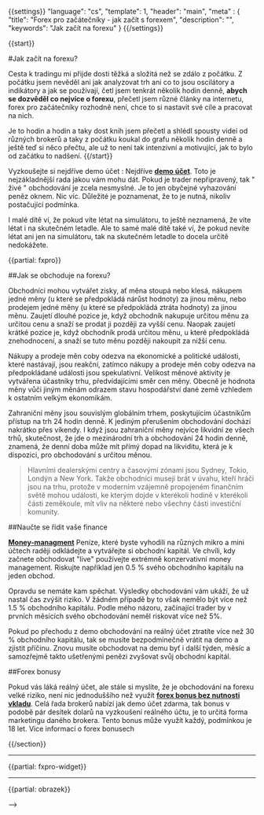 {{settings}}
  "language": "cs",
  "template": 1,
  "header": "main",
  "meta" : {
    "title": "Forex pro začátečníky - jak začít s forexem",
    "description": "",
    "keywords": "Jak začít na forexu"
  }
{{/settings}}

<div class="row">
<div class="col-md-9" role="main" markdown="1">

{{start}}

#Jak začít na forexu?

Cesta k tradingu mi přijde dosti těžká a složitá než se zdálo z počátku. Z počátku jsem nevěděl ani jak analyzovat trh ani co to jsou oscilátory a indikátory a jak se používají, četl jsem tenkrát několik hodin denně, **abych se dozvěděl co nejvíce o forexu**, přečetl jsem různé články na internetu, forex pro začátečníky rozhodně není, chce to si nastavit své cíle a pracovat na nich. 

Je to hodin a hodin a taky dost knih jsem přečetl a shlédl spousty videí od různých brokerů a taky z počátku koukal do grafu několik hodin denně a ještě teď si něco přečtu, ale už to není tak intenzivní a motivující, jak to bylo od začátku to nadšení.
{{/start}}



Vyzkoušejte si nejdříve demo účet
:   Nejdříve [**demo účet**](http://www.forexsrovnavac.cz/forex-demo-ucet). Toto je nejzákladnější rada jakou vám mohu dát. Pokud je trader nepřipravený, tak " živé " obchodování je zcela nesmyslné. Je to jen obyčejné vyhazování peněz oknem. Nic víc. Důležité je poznamenat, že to je nutná, nikoliv postačující podmínka.

I malé dítě ví, že pokud víte létat na simulátoru, to ještě neznamená, že víte létat i na skutečném letadle. Ale to samé malé dítě také ví, že pokud nevíte létat ani jen na simulátoru, tak na skutečném letadle to docela určitě nedokážete.

{{partial: fxpro}}

##Jak se obchoduje na forexu?

Obchodníci mohou vytvářet zisky, ať měna stoupá nebo klesá, nákupem jedné měny (u které se předpokládá nárůst hodnoty) za jinou měnu, nebo prodejem jedné měny (u které se předpokládá ztráta hodnoty) za jinou měnu. Zaujetí dlouhé pozice je, když obchodník nakupuje určitou měnu za určitou cenu a snaží se prodat ji později za vyšší cenu. Naopak zaujetí krátké pozice je, když obchodník prodá určitou měnu, u které předpokládá znehodnocení, a snaží se tuto měnu později nakoupit za nižší cenu.

Nákupy a prodeje měn coby odezva na ekonomické a politické události, které nastávají, jsou reakční, zatímco nákupy a prodeje měn coby odezva na předpokládané události jsou spekulativní. Velikost měnové aktivity je vytvářena účastníky trhu, předvídajícími směr cen měny. Obecně je hodnota měny vůči jiným měnám odrazem stavu hospodářství dané země vzhledem k ostatním velkým ekonomikám.

Zahraniční měny jsou souvislým globálním trhem, poskytujícím účastníkům přístup na trh 24 hodin denně. K jediným přerušením obchodování dochází nakrátko přes víkendy. I když jsou zahraniční měny nejvíce likvidní ze všech trhů, skutečnost, že jde o mezinárodní trh a obchodování 24 hodin denně, znamená, že denní doba může mít přímý dopad na likviditu, která je k dispozici, pro obchodování s určitou měnou.

>Hlavními dealerskými centry a časovými zónami jsou Sydney, Tokio, Londýn a New York. Takže obchodníci musejí brát v úvahu, kteří hráči jsou na trhu, protože v moderním vzájemně propojeném finančním světě mohou události, ke kterým dojde v kterékoli hodině v kterékoli části zeměkoule, mít vliv na některé nebo všechny části investiční komunity.


##Naučte se řídit vaše finance

[**Money-managment**](http://www.forexsrovnavac.cz/money-management)
Peníze, které byste vyhodili na různých mikro a mini účtech raději odkládejte a vytvářejte si obchodní kapitál. Ve chvíli, kdy začnete obchodovat "live" používejte extrémně konzervativní money management. Riskujte například jen 0.5 % svého obchodního kapitálu na jeden obchod.

Opravdu se nemáte kam spěchat. Výsledky obchodování vám ukáží, že už nastal čas zvýšit riziko. V žádném případě by to však nemělo být více než 1.5 % obchodního kapitálu. Podle mého názoru, začínající trader by v prvních měsících svého obchodování neměl riskovat více než 5%.

Pokud po přechodu z demo obchodování na reálný účet ztratíte více než 30 % obchodního kapitálu, tak se musíte bezpodmínečně vrátit na demo a zjistit příčinu. Znovu musíte obchodovat na demu byť i další týden, měsíc a samozřejmě takto ušetřenými penězi zvyšovat svůj obchodní kapitál.

##Forex bonusy

Pokud vás láká reálný účet, ale stále si myslíte, že je obchodování na forexu velké riziko, není nic jednoduššího než využít [**forex bonus bez nutnosti vkladu**](http://www.forexsrovnavac.cz/forex-bonus-no-deposit-bez-vkladu). Celá řada brokerů nabízí jak demo účet zdarma, tak bonus v podobě pár desítek dolarů na vyzkoušení reálného účtu, je to určitá forma marketingu daného brokera. Tento bonus může využít každý, podmínkou je 18 let. Více informací o forex bonusech


{{/section}}
</div>
<div class="col-md-3" markdown="1">
<!--
<div class="well" markdown="1" style="margin-top: 2.5em">

{{partial: menu2}}


</div>
-->


- - -

{{partial: fxpro-widget}}

- - -


{{partial: obrazek}}

-->

</div>
</div>
